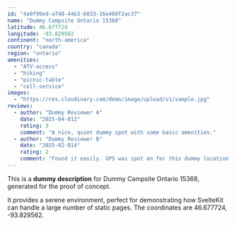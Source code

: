 ```yaml
---
id: "4a0f99ed-a748-44b3-b033-16e468f2ac37"
name: "Dummy Campsite Ontario 15368"
latitude: 46.677724
longitude: -93.829562
continent: "north-america"
country: "canada"
region: "ontario"
amenities:
  - "ATV-access"
  - "hiking"
  - "picnic-table"
  - "cell-service"
images:
  - "https://res.cloudinary.com/demo/image/upload/v1/sample.jpg"
reviews:
  - author: "Dummy Reviewer A"
    date: "2025-04-012"
    rating: 3
    comment: "A nice, quiet dummy spot with some basic amenities."
  - author: "Dummy Reviewer B"
    date: "2025-02-014"
    rating: 2
    comment: "Found it easily. GPS was spot on for this dummy location."
---
```


This is a **dummy description** for Dummy Campsite Ontario 15368, generated for the proof of concept.

It provides a serene environment, perfect for demonstrating how SvelteKit can handle a large number of static pages. The coordinates are 46.677724, -93.829562.
